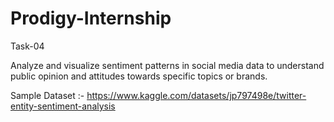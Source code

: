 # Prodigy-Internship

Task-04

Analyze and visualize sentiment patterns in social media data to understand public opinion and attitudes towards specific topics or brands.



Sample Dataset :- https://www.kaggle.com/datasets/jp797498e/twitter-entity-sentiment-analysis
